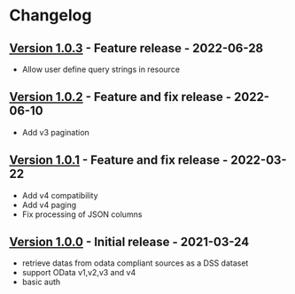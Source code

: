 # Changelog

## [Version 1.0.3](https://github.com/dataiku/dss-plugin-odata/releases/tag/v1.0.3) - Feature release - 2022-06-28

- Allow user define query strings in resource

## [Version 1.0.2](https://github.com/dataiku/dss-plugin-odata/releases/tag/v1.0.2) - Feature and fix release - 2022-06-10

- Add v3 pagination

## [Version 1.0.1](https://github.com/dataiku/dss-plugin-odata/releases/tag/v1.0.1) - Feature and fix release - 2022-03-22

- Add v4 compatibility
- Add v4 paging
- Fix processing of JSON columns

## [Version 1.0.0](https://github.com/dataiku/dss-plugin-odata/releases/tag/v1.0.0) - Initial release - 2021-03-24

- retrieve datas from odata compliant sources as a DSS dataset
- support OData v1,v2,v3 and v4
- basic auth
